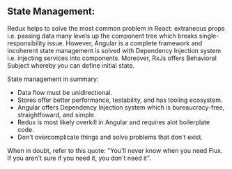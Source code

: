## State Management:
Redux helps to solve the most common problem in React: extraneous props i.e. passing data many levels up the component tree which breaks single-responsibility issue.
However, Angular is a complete framework and incoherent state management is solved with Dependency Injection system i.e. injecting services into components. Moreover, RxJs offers Behavioral Subject whereby you can define initial state. 

State management in summary: 
- Data flow must be unidirectional.
- Stores offer better performance, testability, and has tooling ecosystem. 
- Angular offers Dependency Injection system which is bureaucracy-free, straightfoward, and simple. 
- Redux is most likely overkill in Angular and requires alot boilerplate code.
- Don't overcomplicate things and solve problems that don't exist.

When in doubt, refer to this quote: "You'll never know when you need Flux. If you aren't sure if you need it, you don't need it".
